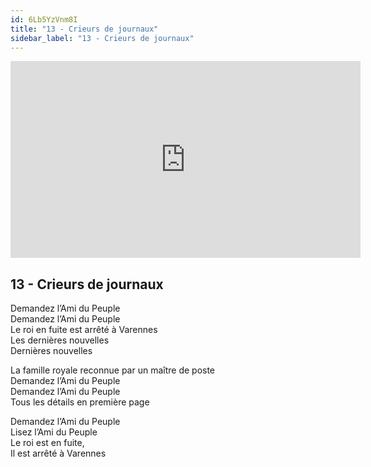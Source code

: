 ```yaml
---
id: 6Lb5YzVnm8I
title: "13 - Crieurs de journaux"
sidebar_label: "13 - Crieurs de journaux"
---
```


<div class="video-float-container">
  <iframe
    width="560"
    height="315"
    src="https://www.youtube.com/embed/6Lb5YzVnm8I"
    title="YouTube video player"
    frameborder="0"
    allow="accelerometer; autoplay; clipboard-write; encrypted-media; gyroscope; picture-in-picture; web-share"
    referrerpolicy="strict-origin-when-cross-origin"
    allowfullscreen
  ></iframe>
</div>

## 13 - Crieurs de journaux

Demandez l’Ami du Peuple  
Demandez l’Ami du Peuple  
Le roi en fuite est arrêté à Varennes  
Les dernières nouvelles  
Dernières nouvelles

La famille royale reconnue par un maître de poste  
Demandez l’Ami du Peuple  
Demandez l’Ami du Peuple  
Tous les détails en première page

Demandez l’Ami du Peuple  
Lisez l’Ami du Peuple  
Le roi est en fuite,  
Il est arrêté à Varennes
